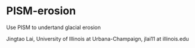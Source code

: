 # PISM-erosion
Use PISM to undertand glacial erosion

Jingtao Lai,
University of Illinois at Urbana-Champaign,
jlai11 at illinois.edu
